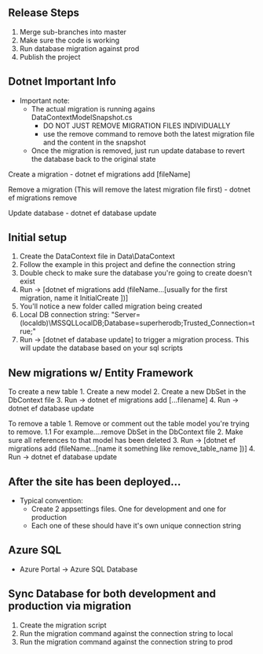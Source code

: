 ﻿Release Steps
-----------
1. Merge sub-branches into master
2. Make sure the code is working
3. Run database migration against prod
4. Publish the project

Dotnet Important Info
-------------
- Important note:
	- The actual migration is running agains DataContextModelSnapshot.cs 
		- DO NOT JUST REMOVE MIGRATION FILES INDIVIDUALLY
		- use the remove command to remove both the latest migration file and the content in the snapshot
	- Once the migration is removed, just run update database to revert the database back to the original state

Create a migration
	- dotnet ef migrations add [fileName]

Remove a migration (This will remove the latest migration file first)
	- dotnet ef migrations remove

Update database
	- dotnet ef database update

Initial setup
---------------------
1. Create the DataContext file in Data\DataContext
2. Follow the example in this project and define the connection string
3. Double check to make sure the database you're going to create doesn't exist
4. Run -> [dotnet ef migrations add (fileName...[usually for the first migration, name it InitialCreate ])]
5. You'll notice a new folder called migration being created
6. Local DB connection string: "Server=(localdb)\\MSSQLLocalDB;Database=superherodb;Trusted_Connection=true;"
7. Run -> [dotnet ef database update] to trigger a migration process. This will update the database based on your sql scripts

New migrations w/ Entity Framework
------------------
To create a new table
	1. Create a new model
	2. Create a new DbSet<newModel> in the DbContext file
	3. Run -> dotnet ef migrations add [...filename]
	4. Run -> dotnet ef database update

To remove a table
	1. Remove or comment out the table model you're trying to remove. 
		1.1 For example....remove DbSet<newModel> in the DbContext file
	2. Make sure all references to that model has been deleted
	3. Run -> [dotnet ef migrations add (fileName...[name it something like remove_table_name ])]
	4. Run -> dotnet ef database update


After the site has been deployed...
----------
- Typical convention: 
	- Create 2 appsettings files. One for development and one for production
	- Each one of these should have it's own unique connection string

Azure SQL
----------
- Azure Portal -> Azure SQL Database


Sync Database for both development and production via migration
------------
1. Create the migration script
2. Run the migration command against the connection string to local
3. Run the migration command against the connection string to prod
